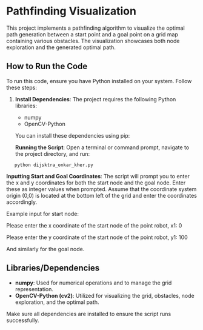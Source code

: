 # Pathfinding Visualization

This project implements a pathfinding algorithm to visualize the optimal path generation between a start point and a goal point on a grid map containing various obstacles. The visualization showcases both node exploration and the generated optimal path.

## How to Run the Code

To run this code, ensure you have Python installed on your system. Follow these steps:

1. **Install Dependencies**: The project requires the following Python libraries:
   - numpy
   - OpenCV-Python

   You can install these dependencies using pip:

   **Running the Script**: Open a terminal or command prompt, navigate to the project directory, and run:
   
`   python dijsktra_onkar_kher.py`

   **Inputting Start and Goal Coordinates**: The script will prompt you to enter the x and y coordinates for both the start node and the goal node. Enter these as integer values when prompted. Assume that the coordinate system origin (0,0) is located at the bottom left of the grid and enter the coordinates accordingly. 

Example input for start node: 

Please enter the x coordinate of the start node of the point robot, x1: 0

Please enter the y coordinate of the start node of the point robot, y1: 100

And similarly for the goal node.

## Libraries/Dependencies

- **numpy**: Used for numerical operations and to manage the grid representation.
- **OpenCV-Python (cv2)**: Utilized for visualizing the grid, obstacles, node exploration, and the optimal path.

Make sure all dependencies are installed to ensure the script runs successfully.



